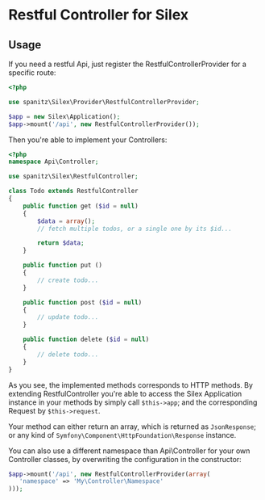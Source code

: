 Restful Controller for Silex
============================

Usage
-----

If you need a restful Api, just register the RestfulControllerProvider for a specific route:

```php
<?php

use spanitz\Silex\Provider\RestfulControllerProvider;

$app = new Silex\Application();
$app->mount('/api', new RestfulControllerProvider());
```

Then you're able to implement your Controllers:

```php
<?php
namespace Api\Controller;

use spanitz\Silex\RestfulController;

class Todo extends RestfulController
{
    public function get ($id = null)
    {
        $data = array();
        // fetch multiple todos, or a single one by its $id...

        return $data;
    }

    public function put ()
    {
        // create todo...
    }

    public function post ($id = null)
    {
        // update todo...
    }

    public function delete ($id = null)
    {
        // delete todo...
    }
}
```

As you see, the implemented methods corresponds to HTTP methods. By extending RestfulController you're able to access the Silex Application instance in your methods by simply call `$this->app`; and the corresponding Request by `$this->request`.

Your method can either return an array, which is returned as `JsonResponse`; or any kind of `Symfony\Component\HttpFoundation\Response` instance.

You can also use a different namespace than Api\Controller for your own Controller classes, by overwriting the configuration in the constructor:

 ```php
 $app->mount('/api', new RestfulControllerProvider(array(
    'namespace' => 'My\Controller\Namespace'
 )));
 ```